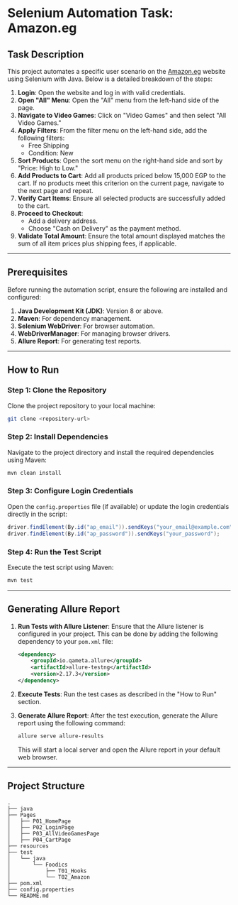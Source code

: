 # Selenium Automation Task: Amazon.eg

## Task Description
This project automates a specific user scenario on the [Amazon.eg](https://www.amazon.eg/) website using Selenium with Java. Below is a detailed breakdown of the steps:

1. **Login**: Open the website and log in with valid credentials.
2. **Open "All" Menu**: Open the "All" menu from the left-hand side of the page.
3. **Navigate to Video Games**: Click on "Video Games" and then select "All Video Games."
4. **Apply Filters**: From the filter menu on the left-hand side, add the following filters:
   - Free Shipping
   - Condition: New
5. **Sort Products**: Open the sort menu on the right-hand side and sort by "Price: High to Low."
6. **Add Products to Cart**: Add all products priced below 15,000 EGP to the cart. If no products meet this criterion on the current page, navigate to the next page and repeat.
7. **Verify Cart Items**: Ensure all selected products are successfully added to the cart.
8. **Proceed to Checkout**:
   - Add a delivery address.
   - Choose "Cash on Delivery" as the payment method.
9. **Validate Total Amount**: Ensure the total amount displayed matches the sum of all item prices plus shipping fees, if applicable.

---

## Prerequisites
Before running the automation script, ensure the following are installed and configured:

1. **Java Development Kit (JDK)**: Version 8 or above.
2. **Maven**: For dependency management.
3. **Selenium WebDriver**: For browser automation.
4. **WebDriverManager**: For managing browser drivers.
5. **Allure Report**: For generating test reports.

---

## How to Run

### Step 1: Clone the Repository
Clone the project repository to your local machine:
```bash
git clone <repository-url>
```

### Step 2: Install Dependencies
Navigate to the project directory and install the required dependencies using Maven:
```bash
mvn clean install
```

### Step 3: Configure Login Credentials
Open the `config.properties` file (if available) or update the login credentials directly in the script:
```java
driver.findElement(By.id("ap_email")).sendKeys("your_email@example.com");
driver.findElement(By.id("ap_password")).sendKeys("your_password");
```

### Step 4: Run the Test Script
Execute the test script using Maven:
```bash
mvn test
```

---

## Generating Allure Report

1. **Run Tests with Allure Listener**:
   Ensure that the Allure listener is configured in your project. This can be done by adding the following dependency to your `pom.xml` file:
   ```xml
   <dependency>
       <groupId>io.qameta.allure</groupId>
       <artifactId>allure-testng</artifactId>
       <version>2.17.3</version>
   </dependency>
   ```

2. **Execute Tests**:
   Run the test cases as described in the "How to Run" section.

3. **Generate Allure Report**:
   After the test execution, generate the Allure report using the following command:
   ```bash
   allure serve allure-results
   ```
   This will start a local server and open the Allure report in your default web browser.

---

## Project Structure

```
.
├── java
├── Pages
│   ├── P01_HomePage
│   ├── P02_LoginPage
│   ├── P03_AllVideoGamesPage
│   ├── P04_CartPage
├── resources
├── test
│   └── java
│       └── Foodics
│           ├── T01_Hooks
│           └── T02_Amazon
├── pom.xml
├── config.properties
└── README.md
